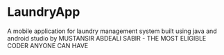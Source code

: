 # LaundryApp
A mobile application for laundry management system built using java and android studio by 
MUSTANSIR ABDEALI SABIR - THE MOST ELIGIBLE CODER ANYONE CAN HAVE
